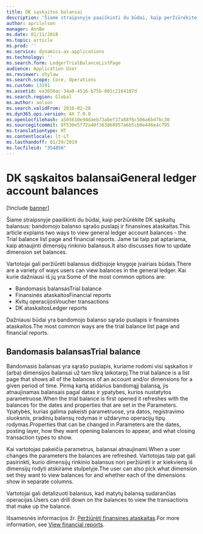 ```yaml
---
title: DK sąskaitos balansai
description: 'Šiame straipsnyje paaiškinti du būdai, kaip peržiūrėkite DK sąskaitų balansus: bandomojo balanso sąrašo puslapį ir finansines ataskaitas. Jame tai taip pat aptariama, kaip atnaujinti dimensijų rinkinio balansus.'
author: aprilolson
manager: AnnBe
ms.date: 01/11/2018
ms.topic: article
ms.prod: ''
ms.service: dynamics-ax-applications
ms.technology: ''
ms.search.form: LedgerTrialBalanceListPage
audience: Application User
ms.reviewer: shylaw
ms.search.scope: Core, Operations
ms.custom: 13191
ms.assetid: ea3650ac-34a0-4516-b75b-801c2164107d
ms.search.region: Global
ms.author: aolson
ms.search.validFrom: 2016-02-28
ms.dyn365.ops.version: AX 7.0.0
ms.openlocfilehash: a505610e94daeb73abef37a88f6c506a6bd7bc30
ms.sourcegitcommit: 0f530e5f72a40f383868957a6b5cb0e446e4c795
ms.translationtype: HT
ms.contentlocale: lt-LT
ms.lasthandoff: 01/29/2019
ms.locfileid: "354856"
---
```

# <a name="general-ledger-account-balances"></a><span data-ttu-id="efbbb-104">DK sąskaitos balansai</span><span class="sxs-lookup"><span data-stu-id="efbbb-104">General ledger account balances</span></span>

[!include [banner](../includes/banner.md)]

<span data-ttu-id="efbbb-105">Šiame straipsnyje paaiškinti du būdai, kaip peržiūrėkite DK sąskaitų balansus: bandomojo balanso sąrašo puslapį ir finansines ataskaitas.</span><span class="sxs-lookup"><span data-stu-id="efbbb-105">This article explains two ways to view general ledger account balances -  the Trial balance list page and financial reports.</span></span> <span data-ttu-id="efbbb-106">Jame tai taip pat aptariama, kaip atnaujinti dimensijų rinkinio balansus.</span><span class="sxs-lookup"><span data-stu-id="efbbb-106">It also discusses how to update dimension set balances.</span></span>

<span data-ttu-id="efbbb-107">Vartotojai gali peržiūrėti balansus didžiojoje knygoje įvairiais būdais.</span><span class="sxs-lookup"><span data-stu-id="efbbb-107">There are a variety of ways users can view balances in the general ledger.</span></span> <span data-ttu-id="efbbb-108">Kai kurie dažniausi iš jų yra:</span><span class="sxs-lookup"><span data-stu-id="efbbb-108">Some of the most common options are:</span></span>

-   <span data-ttu-id="efbbb-109">Bandomasis balansas</span><span class="sxs-lookup"><span data-stu-id="efbbb-109">Trial balance</span></span>
-   <span data-ttu-id="efbbb-110">Finansinės ataskaitos</span><span class="sxs-lookup"><span data-stu-id="efbbb-110">Financial reports</span></span>
-   <span data-ttu-id="efbbb-111">Kvitų operacijos</span><span class="sxs-lookup"><span data-stu-id="efbbb-111">Voucher transactions</span></span>
-   <span data-ttu-id="efbbb-112">DK ataskaitos</span><span class="sxs-lookup"><span data-stu-id="efbbb-112">Ledger reports</span></span>

<span data-ttu-id="efbbb-113">Dažniausi būdai yra bandomojo balanso sąrašo puslapis ir finansinės ataskaitos.</span><span class="sxs-lookup"><span data-stu-id="efbbb-113">The most common ways are the trial balance list page and financial reports.</span></span>

## <a name="trial-balance"></a><span data-ttu-id="efbbb-114">Bandomasis balansas</span><span class="sxs-lookup"><span data-stu-id="efbbb-114">Trial balance</span></span>
<span data-ttu-id="efbbb-115">Bandomasis balansas yra sąrašo puslapis, kuriame rodomi visi sąskaitos ir (arba) dimensijos balansai už tam tikrą laikotarpį.</span><span class="sxs-lookup"><span data-stu-id="efbbb-115">The trial balance is a list page that shows all of the balances of an account and/or dimensions for a given period of time.</span></span> <span data-ttu-id="efbbb-116">Pirmą kartą atidarius bandomąjį balansą, jis atnaujinamas balansais pagal datas ir ypatybes, kurios nustatytos parametruose.</span><span class="sxs-lookup"><span data-stu-id="efbbb-116">When the trial balance is first opened it refreshes with the balances for the dates and properties that are set in the Parameters.</span></span> <span data-ttu-id="efbbb-117">Ypatybės, kurias galima pakeisti parametruose, yra datos, registravimo sluoksnis, pradinių balansų rodymas ir uždarymo operacijų tipų rodymas.</span><span class="sxs-lookup"><span data-stu-id="efbbb-117">Properties that can be changed in Parameters are the dates, posting layer, how they want opening balances to appear, and what closing transaction types to show.</span></span> 

<span data-ttu-id="efbbb-118">Kai vartotojas pakeičia parametrus, balansai atnaujinami.</span><span class="sxs-lookup"><span data-stu-id="efbbb-118">When a user changes the parameters the balances are refreshed.</span></span> <span data-ttu-id="efbbb-119">Vartotojas taip pat gali pasirinkti, kurio dimensijų rinkinio balansus nori peržiūrėti ir ar kiekvieną iš dimensijų rodyti atskirame stulpelyje.</span><span class="sxs-lookup"><span data-stu-id="efbbb-119">The user can also pick what dimension set they want to view balances for and whether each of the dimensions show in separate columns.</span></span> 

<span data-ttu-id="efbbb-120">Vartotojai gali detalizuoti balansus, kad matytų balansą sudarančias operacijas.</span><span class="sxs-lookup"><span data-stu-id="efbbb-120">Users can drill down on the balances to view the transactions that make up the balance.</span></span>    

<span data-ttu-id="efbbb-121">Išsamesnės informacijos žr. [Peržiūrėti finansines ataskaitas](view-financial-reports.md).</span><span class="sxs-lookup"><span data-stu-id="efbbb-121">For more information, see [View financial reports](view-financial-reports.md).</span></span>




